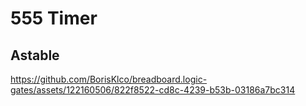# 555 Timer


## Astable
https://github.com/BorisKlco/breadboard.logic-gates/assets/122160506/822f8522-cd8c-4239-b53b-03186a7bc314
